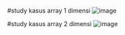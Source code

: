 #study kasus array 1 dimensi
![image](https://github.com/user-attachments/assets/89e7020b-2b9c-4b0e-9ea3-5a2a92b8d031)

#study kasus array 2 dimensi
![image](https://github.com/user-attachments/assets/93e8430a-f659-415c-90cf-619180fae9c5)
